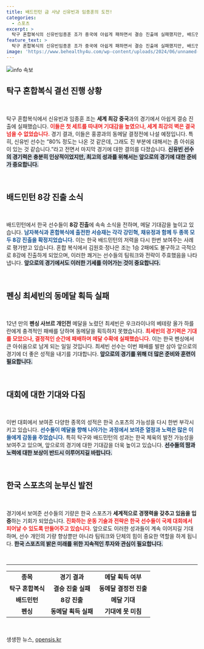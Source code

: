```yaml
---
title: 배드민턴 금 사냥 신유빈과 임종훈의 도전!
categories:
  - 스포츠
excerpt: >
  탁구 혼합복식의 신유빈임종훈 조가 중국에 아쉽게 패하면서 결승 진출에 실패했지만, 배드민턴에서는 서승재 조가 8강에 오르는 기쁜 소식을 전했습니다. 각종 스포츠의 숨 막히는 승부가 이어지는 가운데, 이들의 도전과 열정을 응원해 주세요!
feature_text: >
  탁구 혼합복식의 신유빈임종훈 조가 중국에 아쉽게 패하면서 결승 진출에 실패했지만, 배드민턴에서는 서승재 조가 8강에 오르는 기쁜 소식을 전했습니다. 각종 스포츠의 숨 막히는 승부가 이어지는 가운데, 이들의 도전과 열정을 응원해 주세요!
image: 'https://www.behealthy4u.com/wp-content/uploads/2024/06/unnamed-file.png'
---
```


<p><img src="https://www.behealthy4u.com/wp-content/uploads/2024/06/unnamed-file.png" alt="info 속보" /></p>

<h2 data-ke-size="size26">탁구 혼합복식 결선 진행 상황</h2>

<p data-ke-size="size16">&nbsp;</p>

<p>탁구 혼합복식에서 신유빈과 임종훈 조는 <strong>세계 최강 중국</strong>과의 경기에서 아쉽게 결승 진출에 실패했습니다. <b><span style="color: #ee2323;">이들은 첫 세트를 따내며 기대감을 높였으나, 세계 최강의 벽은 결국 넘을 수 없었습니다.</span></b> 경기 결과, 이들은 홍콩과의 동메달 결정전에 나설 예정입니다. 특히, 신유빈 선수는 “80% 정도는 나온 것 같은데, 그래도 진 부분에 대해서는 좀 아쉬움이 있는 것 같습니다.”라고 전면서 마지막 경기에 대한 결의를 다졌습니다. <b><span style="background-color: #21538527;">신유빈 선수의 경기력은 충분히 인상적이었지만, 최고의 성과를 위해서는 앞으로의 경기에 대한 준비가 중요합니다.</span></b></p>

<p data-ke-size="size16">&nbsp;</p>

<h2 data-ke-size="size26">배드민턴 8강 진출 소식</h2>

<p data-ke-size="size16">&nbsp;</p>

<p>배드민턴에서 한국 선수들이 <strong>8강 진출</strong>에 속속 소식을 전하며, 메달 기대감을 높이고 있습니다. <b><span style="color: #1a5490;">남자복식과 혼합복식에 출전한 서승재는 각각 강민혁, 채유정과 함께 두 종목 모두 8강 진출을 확정지었습니다.</span></b> 이는 한국 배드민턴의 저력을 다시 한번 보여주는 사례로 평가받고 있습니다. 혼합 복식에서 김원호·정나은 조는 1승 2패에도 불구하고 극적으로 8강에 진출하게 되었으며, 이러한 쾌거는 선수들의 팀워크와 전략이 주효했음을 나타냅니다. <b><span style="background-color: #21538527;">앞으로의 경기에서도 이러한 기세를 이어가는 것이 중요합니다.</span></b></p>

<p data-ke-size="size16">&nbsp;</p>

<h2 data-ke-size="size26">펜싱 최세빈의 동메달 획득 실패</h2>

<p data-ke-size="size16">&nbsp;</p>

<p>12년 만의 <strong>펜싱 사브르 개인전</strong> 메달을 노렸던 최세빈은 우크라이나의 베테랑 올가 하를란에게 충격적인 패배를 당하며 동메달을 획득하지 못했습니다. <b><span style="color: #ee2323;">최세빈의 경기력은 기대를 모았으나, 결정적인 순간에 패배하며 메달 수확에 실패했습니다.</span></b> 이는 한국 펜싱에서 큰 아쉬움으로 남게 되는 일일 것입니다. 최세빈 선수는 이번 패배를 발판 삼아 앞으로의 경기에 더 좋은 성적을 내기를 기대합니다. <b><span style="background-color: #21538527;">앞으로의 경기를 위해 더 많은 준비와 훈련이 필요합니다.</span></b></p>

<p data-ke-size="size16">&nbsp;</p>

<h2 data-ke-size="size26">대회에 대한 기대와 다짐</h2>

<p data-ke-size="size16">&nbsp;</p>

<p>이번 대회에서 보여준 다양한 종목의 성적은 한국 스포츠의 가능성을 다시 한번 부각시키고 있습니다. <b><span style="color: #1a5490;">선수들이 메달을 향해 나아가는 과정에서 보여준 열정과 노력은 많은 이들에게 감동을 주었습니다.</span></b> 특히 탁구와 배드민턴의 성과는 한국 체육의 발전 가능성을 보여주고 있으며, 앞으로의 경기에 대한 기대감을 더욱 높이고 있습니다. <b><span style="background-color: #21538527;">선수들의 땀과 노력에 대한 보상이 반드시 이루어지길 바랍니다.</span></b></p>

<p data-ke-size="size16">&nbsp;</p>

<h2 data-ke-size="size26">한국 스포츠의 눈부신 발전</h2>

<p data-ke-size="size16">&nbsp;</p>

<p>경기에서 보여준 선수들의 기량은 한국 스포츠가 <strong>세계적으로 경쟁력을 갖추고 있음을 입증</strong>하는 기회가 되었습니다. <b><span style="color: #ee2323;">진화하는 운동 기술과 전략은 한국 선수들이 국제 대회에서 피어날 수 있도록 만들어주고 있습니다.</span></b> 앞으로도 이러한 성과들이 계속 이어지길 기대하며, 선수 개인의 기량 향상뿐만 아니라 팀워크와 단체의 힘이 중요한 역할을 하게 됩니다. <b><span style="background-color: #21538527;">한국 스포츠의 밝은 미래를 위한 지속적인 투자와 관심이 필요합니다.</span></b> </p>

<p data-ke-size="size16">&nbsp;</p>

<hr>

<table style="width: 100%;">
  <tr>
    <td style="text-align: center; height: 17px;"><b>종목</b></td>
    <td style="text-align: center; height: 17px;"><b>경기 결과</b></td>
    <td style="text-align: center; height: 17px;"><b>메달 획득 여부</b></td>
  </tr>
  <tr>
    <td style="text-align: center; height: 17px;"><b>탁구 혼합복식</b></td>
    <td style="text-align: center; height: 17px;"><b>결승 진출 실패</b></td>
    <td style="text-align: center; height: 17px;"><b>동메달 결정전 진출</b></td>
  </tr>
  <tr>
    <td style="text-align: center; height: 17px;"><b>배드민턴</b></td>
    <td style="text-align: center; height: 17px;"><b>8강 진출</b></td>
    <td style="text-align: center; height: 17px;"><b>메달 기대</b></td>
  </tr>
  <tr>
    <td style="text-align: center; height: 17px;"><b>펜싱</b></td>
    <td style="text-align: center; height: 17px;"><b>동메달 획득 실패</b></td>
    <td style="text-align: center; height: 17px;"><b>기대에 못 미침</b></td>
  </tr>
</table>

<p data-ke-size="size16">&nbsp;</p>
생생한 뉴스, <a href="https://opensis.kr" rel="dofollow">opensis.kr</a>


